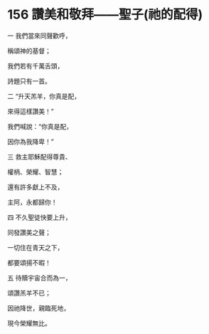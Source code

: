 # 156 讚美和敬拜——聖子(祂的配得)

一 我們當來同聲歡呼，

稱頌神的基督；

我們若有千萬舌頭，

詩題只有一首。

二 “升天羔羊，你真是配，

來得這樣讚美！”

我們喊說：“你真是配，

因你為我降卑！”

三 救主耶穌配得尊貴、

權柄、榮耀、智慧；

還有許多獻上不及，

主阿，永都歸你！

四 不久聖徒快要上升，

同發讚美之聲；

一切住在青天之下，

都要頌揚不暇！

五 待贖宇宙合而為一，

頌讚羔羊不已；

因祂降世，親臨死地，

現今榮耀無比。

